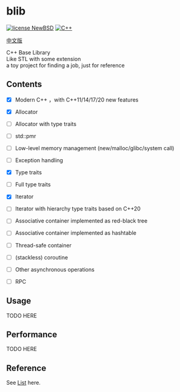 # blib

[![license NewBSD](https://img.shields.io/badge/license-MIT-blue)](LICENSE)
[![C++](https://img.shields.io/badge/language-C++-blue.svg)](https://isocpp.org/)

[中文版](README_zh.md)   

C++ Base Library  
Like STL with some extension  
a toy project for finding a job, just for reference



## Contents

- [x] Modern C++ ，with C++11/14/17/20 new features
- [x] Allocator
- [ ] Allocator with type traits
- [ ] std::pmr
- [ ] Low-level memory management (new/malloc/glibc/system call)  
- [ ] Exception handling
- [x] Type traits
- [ ] Full type traits
- [x] Iterator
- [ ] Iterator with hierarchy type traits based on C++20
- [ ] Associative container implemented as red-black tree
- [ ] Associative container implemented as hashtable
- [ ] Thread-safe container
- [ ] (stackless) coroutine
- [ ] Other asynchronous operations
- [ ] RPC


## Usage

TODO HERE

## Performance

TODO HERE

## Reference
See [List](reference_list.md) here.



